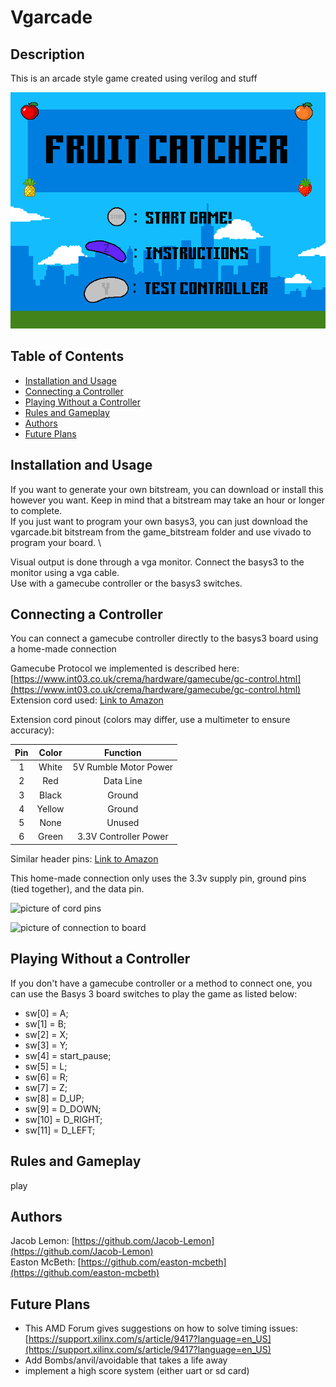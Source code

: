 # Vgarcade

## Description
This is an arcade style game created using verilog and stuff

![picture of Game](https://github.com/Jacob-Lemon/vgarcade/blob/main/readme_images/start_screen.bmp)

## Table of Contents
- [Installation and Usage](#installation-and-usage)
- [Connecting a Controller](#connecting-a-controller)
- [Playing Without a Controller](#playing-without-a-controller)
- [Rules and Gameplay](#rules-and-gameplay)
- [Authors](#authors)
- [Future Plans](#future-plans)

## Installation and Usage
If you want to generate your own bitstream, you can download or install this however you want. Keep in mind that a bitstream may take an hour or longer to complete. \
If you just want to program your own basys3, you can just download the vgarcade.bit bitstream from the game_bitstream folder and use vivado to program your board. \

Visual output is done through a vga monitor. Connect the basys3 to the monitor using a vga cable. \
Use with a gamecube controller or the basys3 switches.

## Connecting a Controller
You can connect a gamecube controller directly to the basys3 board using a home-made connection

Gamecube Protocol we implemented is described here: [https://www.int03.co.uk/crema/hardware/gamecube/gc-control.html](https://www.int03.co.uk/crema/hardware/gamecube/gc-control.html) \
Extension cord used: [Link to Amazon](https://a.co/d/5di0RBq)

Extension cord pinout (colors may differ, use a multimeter to ensure accuracy): 

| Pin      | Color     | Function                |
| :---:    | :----:    |  :---:                  |
| 1        | White     | 5V Rumble Motor Power   |
| 2        | Red       | Data Line               |
| 3        | Black     | Ground                  |
| 4        | Yellow    | Ground                  |
| 5        | None      | Unused                  |
| 6        | Green     | 3.3V Controller Power   |

Similar header pins: [Link to Amazon](https://a.co/d/1t0p9pt)

This home-made connection only uses the 3.3v supply pin, ground pins (tied together), and the data pin. 

![picture of cord pins](https://github.com/Jacob-Lemon/vgarcade/blob/main/readme_images/gamecube_connection.png)

![picture of connection to board](https://github.com/Jacob-Lemon/vgarcade/blob/main/readme_images/connection_to_board.png)



## Playing Without a Controller
If you don't have a gamecube controller or a method to connect one, you can use the Basys 3 board switches to play the game as listed below:
- sw[0] = A;
- sw[1] = B;
- sw[2] = X;
- sw[3] = Y;
- sw[4] = start_pause;
- sw[5] = L;
- sw[6] = R;
- sw[7] = Z;
- sw[8] = D_UP;
- sw[9] = D_DOWN;
- sw[10] = D_RIGHT;
- sw[11] = D_LEFT;


## Rules and Gameplay
play


## Authors
Jacob Lemon: [https://github.com/Jacob-Lemon](https://github.com/Jacob-Lemon) \
Easton McBeth: [https://github.com/easton-mcbeth](https://github.com/easton-mcbeth)

## Future Plans

- This AMD Forum gives suggestions on how to solve timing issues: [https://support.xilinx.com/s/article/9417?language=en_US](https://support.xilinx.com/s/article/9417?language=en_US)
- Add Bombs/anvil/avoidable that takes a life away
- implement a high score system (either uart or sd card)